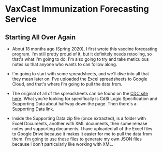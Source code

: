 # VaxCast Immunization Forecasting Service

## Starting All Over Again
- About 18 months ago (Spring 2020), I first wrote this vaccine forecasting program. I'm still pretty proud of it, but it definitely needs retooling, so that's what I'm going to do. I'm also going to try and take meticulous notes so that anyone who wants to can follow along.

- I'm going to start with some spreadsheets, and we'll dive into all that they mean later on. I've uploaded the Excel spreadsheets to Google Cloud, and that's where I'm going to pull the data from.

- The original of all of the spreadsheets can be found on the [CDC site here](https://www.cdc.gov/vaccines/programs/iis/cdsi.html). What you're looking for specifically is CdSi Logic Specification and Supporting Data about halfway down the page. Then there's a [Supporting Data link](https://www.cdc.gov/vaccines/programs/iis/downloads/supporting-data-4.16-508.zip).

- Inside the Supporting Data zip file (once extracted), is a folder with Excel Documents, another with XML documents, then some release notes and supporting documents. I have uploaded all of the Excel files to Google Drive because it makes it easier for me to pull the data from them. I'm going to use these files to generate my own JSON files because I don't particularly like working with XML.